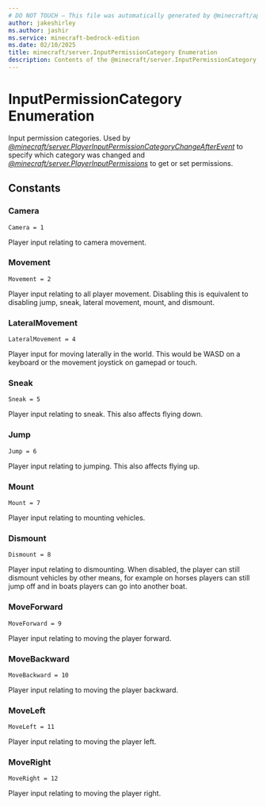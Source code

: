 ```yaml
---
# DO NOT TOUCH — This file was automatically generated by @minecraft/api-docs-generator, to report problems file an issue at https://github.com/Mojang/minecraft-scripting-libraries
author: jakeshirley
ms.author: jashir
ms.service: minecraft-bedrock-edition
ms.date: 02/10/2025
title: minecraft/server.InputPermissionCategory Enumeration
description: Contents of the @minecraft/server.InputPermissionCategory enumeration.
---
```

# InputPermissionCategory Enumeration

Input permission categories. Used by [*@minecraft/server.PlayerInputPermissionCategoryChangeAfterEvent*](../../../scriptapi/minecraft/server/PlayerInputPermissionCategoryChangeAfterEvent.md) to specify which category was changed and [*@minecraft/server.PlayerInputPermissions*](../../../scriptapi/minecraft/server/PlayerInputPermissions.md) to get or set permissions.

## Constants
### **Camera**
`Camera = 1`

Player input relating to camera movement.
### **Movement**
`Movement = 2`

Player input relating to all player movement. Disabling this is equivalent to disabling jump, sneak, lateral movement, mount, and dismount.
### **LateralMovement**
`LateralMovement = 4`

Player input for moving laterally in the world. This would be WASD on a keyboard or the movement joystick on gamepad or touch.
### **Sneak**
`Sneak = 5`

Player input relating to sneak. This also affects flying down.
### **Jump**
`Jump = 6`

Player input relating to jumping. This also affects flying up.
### **Mount**
`Mount = 7`

Player input relating to mounting vehicles.
### **Dismount**
`Dismount = 8`

Player input relating to dismounting. When disabled, the player can still dismount vehicles by other means, for example on horses players can still jump off and in boats players can go into another boat.
### **MoveForward**
`MoveForward = 9`

Player input relating to moving the player forward.
### **MoveBackward**
`MoveBackward = 10`

Player input relating to moving the player backward.
### **MoveLeft**
`MoveLeft = 11`

Player input relating to moving the player left.
### **MoveRight**
`MoveRight = 12`

Player input relating to moving the player right.
